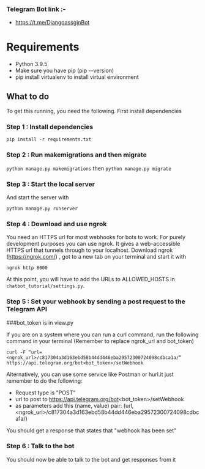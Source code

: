 ### Telegram Bot link :-

   - https://t.me/DjangoassginBot

# Requirements

- Python 3.9.5
- Make sure you have pip (pip --version)
- pip install virtualenv to install virtual environment


## What to do

To get this running, you need the following. First install dependencies

### Step 1 : Install dependencies

`pip install -r requirements.txt`

### Step 2 : Run makemigrations and then migrate

`python manage.py makemigrations` then
`python manage.py migrate`

### Step 3 : Start the local server

And start the server with 

`python manage.py runserver`

### Step 4 : Download and use ngrok

You need an HTTPS url for most webhooks for bots to work. For purely development purposes you can use ngrok. It gives a web-accessible HTTPS url that tunnels through to your localhost.
Download ngrok (https://ngrok.com/)  , got to a new tab on your terminal and start it with 

`ngrok http 8000`

At this point, you will have to add the URLs to ALLOWED_HOSTS in `chatbot_tutorial/settings.py`.


### Step 5 : Set your webhook by sending a post request to the Telegram API

###bot_token is in view.py

If you are on a system where you can run a curl command, run the following command in your terminal (Remember to replace ngrok_url and bot_token)

`curl -F “url=<ngrok_url>/c817304a3d163ebd58b44dd446eba29572300724098cdbca1a/“ https://api.telegram.org/bot<bot_token>/setWebhook`

Alternatively, you can use some service like Postman or hurl.it just remember to do the following:

- Request type is "POST"
- url to post to https://api.telegram.org/bot<bot_token>/setWebhook  
- as parameters add this (name, value) pair: (url, <ngrok_url>/c817304a3d163ebd58b44dd446eba29572300724098cdbca1a/)

You should get a response that states that "webhook has been set"

### Step 6 : Talk to the bot

You should now be able to talk to the bot and get responses from it

